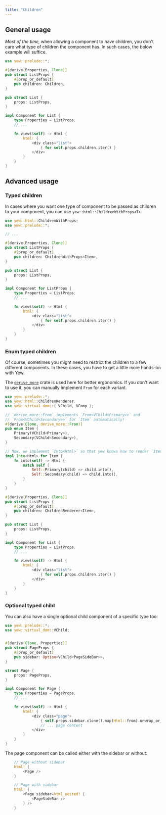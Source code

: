 ```yaml
---
title: "Children"
---
```


## General usage

_Most of the time,_ when allowing a component to have children, you don't care 
what type of children the component has. In such cases, the below example will
suffice.

```rust
use yew::prelude::*;

#[derive(Properties, Clone)]
pub struct ListProps {
    #[prop_or_default]
    pub children: Children,
}

pub struct List {
    props: ListProps,
}

impl Component for List {
    type Properties = ListProps;
    // ...

    fn view(&self) -> Html {
        html! {
            <div class="list">
                { for self.props.children.iter() }
            </div>
        }
    }
}
```

## Advanced usage

### Typed children
In cases where you want one type of component to be passed as children to your component,
you can use `yew::html::ChildrenWithProps<T>`.

```rust
use yew::html::ChildrenWithProps;
use yew::prelude::*;

// ...

#[derive(Properties, Clone)]
pub struct ListProps {
    #[prop_or_default]
    pub children: ChildrenWithProps<Item>,
}

pub struct List {
    props: ListProps,
}

impl Component for ListProps {
    type Properties = ListProps;
    // ...

    fn view(&self) -> Html {
        html! {
            <div class="list">
                { for self.props.children.iter() }
            </div>
        }
    }
}
```

### Enum typed children
Of course, sometimes you might need to restrict the children to a few different
components. In these cases, you have to get a little more hands-on with Yew.

The [`derive_more`](https://github.com/JelteF/derive_more) crate is used here
for better ergonomics. If you don't want to use it, you can manually implement
`From` for each variant.

```rust
use yew::prelude::*;
use yew::html::ChildrenRenderer;
use yew::virtual_dom::{ VChild, VComp };

// `derive_more::From` implements `From<VChild<Primary>>` and
// `From<VChild<Secondary>>` for `Item` automatically!
#[derive(Clone, derive_more::From)]
pub enum Item {
    Primary(VChild<Primary>),
    Secondary(VChild<Secondary>),
}

// Now, we implement `Into<Html>` so that yew knows how to render `Item`.
impl Into<Html> for Item {
    fn into(self) -> Html {
        match self {
            Self::Primary(child) => child.into(),
            Self::Secondary(child) => child.into(),
        }
    }
}

#[derive(Properties, Clone)]
pub struct ListProps {
    #[prop_or_default]
    pub children: ChildrenRenderer<Item>,
}

pub struct List {
    props: ListProps,
}

impl Component for List {
    type Properties = ListProps;
    // ...

    fn view(&self) -> Html {
        html! {
            <div class="list">
                { for self.props.children.iter() }
            </div>
        }
    }
}
```

### Optional typed child
You can also have a single optional child component of a specific type too: 

```rust
use yew::prelude::*;
use yew::virtual_dom::VChild;


#[derive(Clone, Properties)]
pub struct PageProps {
    #[prop_or_default]
    pub sidebar: Option<VChild<PageSideBar>>,
}

struct Page {
    props: PageProps,
}

impl Component for Page {
    type Properties = PageProps;
    // ...

    fn view(&self) -> Html {
        html! {
            <div class="page">
                { self.props.sidebar.clone().map(Html::from).unwrap_or_default() }
                // ... page content
            </div>
        }
    }
}
```

The page component can be called either with the sidebar or without: 

```rust
    // Page without sidebar
    html! {
        <Page />
    }

    // Page with sidebar
    html! {
        <Page sidebar=html_nested! {
            <PageSideBar />
        } />
    }
```

